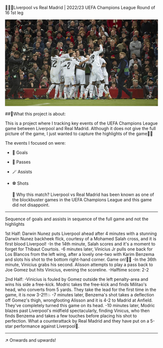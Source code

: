 👨🏽‍💻Liverpool vs Real Madrid | 2022/23 UEFA Champions League Round of 16 1st leg

![image_alt](https://github.com/Siphe247/Liverpool-vs-Real-Madrid-UCL-2022-23/blob/1c5b06cc98cdba05ca2679f444335a25b0651add/Liverpool%20v%20Real%20Madrid%202-5%20UCL%202022%3A23.jpg)

##📌What this project is about:

This is a project where I tracking key events of the UEFA Champions League game between Liverpool and Real Madrid. 
Although it does not give the full picture of the game, I just wanted to capture the highlights of the game🤏🏾

The events I focused on were:
- 🎯 Goals
- 🦶 Passes
- 🪄 Assists
- ⚽️ Shots

  🤔 Why this match?
  Liverpool vs Real Madrid has been known as one of the blockbuster games in the UEFA Champions League and this game did not disappoint.

---

Sequence of goals and assists in sequence of the full game and not the highlights

1st Half:
Darwin Nunez puts Liverpool ahead after 4 minutes with a stunning Darwin Nunez backheek flick, courtesy of a Mohamed Salah cross, and it is first blood Liverpool!
-In the 14th minute, Salah scores and it's a moment to forget for Thibaut Courtois.
-6 minutes later, Vinicius Jr pulls one back for Los Blancos from the left wing, after a lovely one-two with Karim Benzema and slots his shot to the bottom right-hand corner. Game on!🏃‍♂️
-In the 36th minute, Vinicius grabs his second. Alisson attempts to play a pass back to Joe Gomez but hits Vinicius, evening the scoreline.
-Halftime score: 2-2

2nd Half:
-Vinicius is fouled by Gomez outside the left penalty-area and wins his side a free-kick. Modric takes the free-kick and finds Militao's head, who converts from 5 yards. 
They take the lead for the first time in the game, it is now 3-2!!!💥
-7 minutes later, Benzema's shot takes a deflection off Gomez's thigh, wrongfooting Alisson and it is 4-2 to Madrid at Anfield. They've completely turned this game on its head.
-10 minutes later, Modric blazes past Liverpool's midfield spectacularly, finding Vinicus, who then finds Benzema and takes a few touches before placing his shot to perfection. What a counterattack by Real Madrid and they have put on a 5-star performance against Liverpool🌟.

---
↗️ Onwards and upwards!
